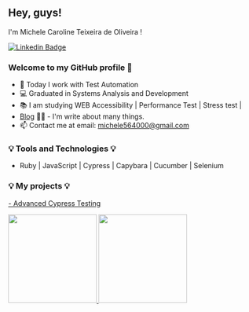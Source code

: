 ## Hey, guys!
 I'm Michele Caroline Teixeira de Oliveira ! 
 
 [![Linkedin Badge](https://img.shields.io/badge/-LinkedIn-blue?style=flat-square&logo=Linkedin&logoColor=white&link=https://www.linkedin.com/in/michelecarolineoliveira/)](https://www.linkedin.com/in/michelecarolineoliveira/)
 
 
### Welcome to my GitHub profile 👋


- 🔭 Today I work with Test Automation
- :computer: Graduated in Systems Analysis and Development
- :books: I am studying WEB Accessibility | Performance Test | Stress test |
 - [Blog](https://medium.com/@micheledeoliveira) ✍🏼 - I'm write about many things.
- :mailbox: Contact me at email: michele564000@gmail.com




### :bulb: Tools and Technologies :bulb:

-  Ruby | JavaScript | Cypress | Capybara | Cucumber | Selenium
     
     

### :bulb: My projects :bulb:
<a href="https://github.com/eu-MicheleOliveira/cypress-avancado" target="_blank"> - Advanced Cypress Testing</a>



<div>
<a href="https://github.com/eu-MicheleOliveira">
<img height="180em" src="https://github-readme-stats.vercel.app/api/top-langs/?username=eu-micheleoliveira&layout=compact&langs_count=7&theme=dracula"/>
<img height="180em" src="https://github-readme-stats.vercel.app/api?username=eu-micheleoliveira&show_icons=true&theme=dracula&include_all_commits=true&count_private=true"/>
</div>

